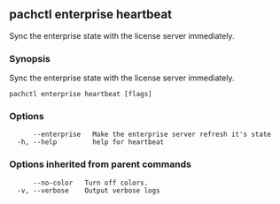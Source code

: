 ## pachctl enterprise heartbeat

Sync the enterprise state with the license server immediately.

### Synopsis

Sync the enterprise state with the license server immediately.

```
pachctl enterprise heartbeat [flags]
```

### Options

```
      --enterprise   Make the enterprise server refresh it's state
  -h, --help         help for heartbeat
```

### Options inherited from parent commands

```
      --no-color   Turn off colors.
  -v, --verbose    Output verbose logs
```

